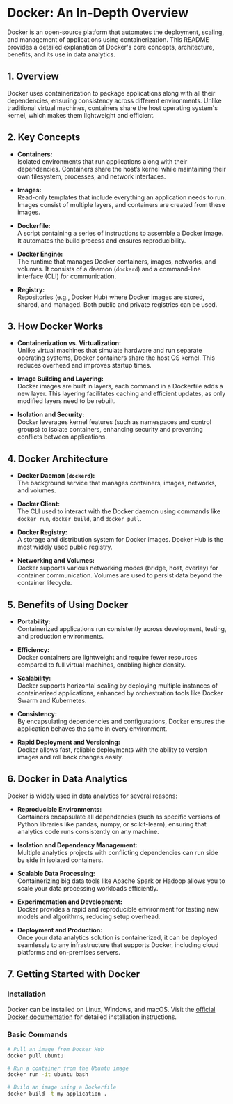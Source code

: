 # Docker: An In-Depth Overview

Docker is an open-source platform that automates the deployment, scaling, and management of applications using containerization. This README provides a detailed explanation of Docker's core concepts, architecture, benefits, and its use in data analytics.

## 1. Overview

Docker uses containerization to package applications along with all their dependencies, ensuring consistency across different environments. Unlike traditional virtual machines, containers share the host operating system's kernel, which makes them lightweight and efficient.

## 2. Key Concepts

- **Containers:**  
  Isolated environments that run applications along with their dependencies. Containers share the host’s kernel while maintaining their own filesystem, processes, and network interfaces.

- **Images:**  
  Read-only templates that include everything an application needs to run. Images consist of multiple layers, and containers are created from these images.

- **Dockerfile:**  
  A script containing a series of instructions to assemble a Docker image. It automates the build process and ensures reproducibility.

- **Docker Engine:**  
  The runtime that manages Docker containers, images, networks, and volumes. It consists of a daemon (`dockerd`) and a command-line interface (CLI) for communication.

- **Registry:**  
  Repositories (e.g., Docker Hub) where Docker images are stored, shared, and managed. Both public and private registries can be used.

## 3. How Docker Works

- **Containerization vs. Virtualization:**  
  Unlike virtual machines that simulate hardware and run separate operating systems, Docker containers share the host OS kernel. This reduces overhead and improves startup times.

- **Image Building and Layering:**  
  Docker images are built in layers, each command in a Dockerfile adds a new layer. This layering facilitates caching and efficient updates, as only modified layers need to be rebuilt.

- **Isolation and Security:**  
  Docker leverages kernel features (such as namespaces and control groups) to isolate containers, enhancing security and preventing conflicts between applications.

## 4. Docker Architecture

- **Docker Daemon (`dockerd`):**  
  The background service that manages containers, images, networks, and volumes.

- **Docker Client:**  
  The CLI used to interact with the Docker daemon using commands like `docker run`, `docker build`, and `docker pull`.

- **Docker Registry:**  
  A storage and distribution system for Docker images. Docker Hub is the most widely used public registry.

- **Networking and Volumes:**  
  Docker supports various networking modes (bridge, host, overlay) for container communication. Volumes are used to persist data beyond the container lifecycle.

## 5. Benefits of Using Docker

- **Portability:**  
  Containerized applications run consistently across development, testing, and production environments.

- **Efficiency:**  
  Docker containers are lightweight and require fewer resources compared to full virtual machines, enabling higher density.

- **Scalability:**  
  Docker supports horizontal scaling by deploying multiple instances of containerized applications, enhanced by orchestration tools like Docker Swarm and Kubernetes.

- **Consistency:**  
  By encapsulating dependencies and configurations, Docker ensures the application behaves the same in every environment.

- **Rapid Deployment and Versioning:**  
  Docker allows fast, reliable deployments with the ability to version images and roll back changes easily.

## 6. Docker in Data Analytics

Docker is widely used in data analytics for several reasons:

- **Reproducible Environments:**  
  Containers encapsulate all dependencies (such as specific versions of Python libraries like pandas, numpy, or scikit-learn), ensuring that analytics code runs consistently on any machine.

- **Isolation and Dependency Management:**  
  Multiple analytics projects with conflicting dependencies can run side by side in isolated containers.

- **Scalable Data Processing:**  
  Containerizing big data tools like Apache Spark or Hadoop allows you to scale your data processing workloads efficiently.

- **Experimentation and Development:**  
  Docker provides a rapid and reproducible environment for testing new models and algorithms, reducing setup overhead.

- **Deployment and Production:**  
  Once your data analytics solution is containerized, it can be deployed seamlessly to any infrastructure that supports Docker, including cloud platforms and on-premises servers.

## 7. Getting Started with Docker

### Installation

Docker can be installed on Linux, Windows, and macOS. Visit the [official Docker documentation](https://docs.docker.com/) for detailed installation instructions.

### Basic Commands

```bash
# Pull an image from Docker Hub
docker pull ubuntu

# Run a container from the Ubuntu image
docker run -it ubuntu bash

# Build an image using a Dockerfile
docker build -t my-application .
